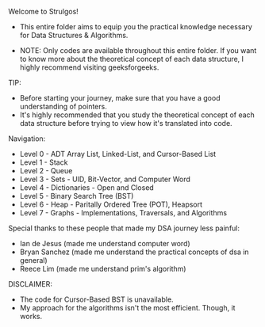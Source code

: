 Welcome to Strulgos!   
-   This entire folder aims to equip you the practical knowledge necessary for Data Structures & Algorithms.
* NOTE: Only codes are available throughout this entire folder. If you want to know more about the theoretical concept of each data structure, I highly recommend visiting geeksforgeeks.


TIP:
*   Before starting your journey, make sure that you have a good understanding of pointers.
*   It's highly recommended that you study the theoretical concept of each data structure before trying to view how it's translated into code.


Navigation:
* Level 0 - ADT Array List, Linked-List, and Cursor-Based List
* Level 1 - Stack
* Level 2 - Queue
* Level 3 - Sets - UID, Bit-Vector, and Computer Word
* Level 4 - Dictionaries - Open and Closed
* Level 5 - Binary Search Tree (BST)
* Level 6 - Heap - Paritally Ordered Tree (POT), Heapsort
* Level 7 - Graphs - Implementations, Traversals, and Algorithms


Special thanks to these people that made my DSA journey less painful:
- Ian de Jesus  (made me understand computer word)
- Bryan Sanchez (made me understand the practical concepts of dsa in general)
- Reece Lim (made me understand prim's algorithm)



DISCLAIMER: 
* The code for Cursor-Based BST is unavailable.
* My approach for the algorithms isn't the most efficient. Though, it works.
